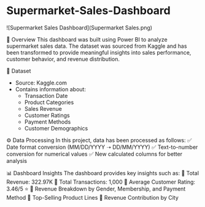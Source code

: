 # Supermarket-Sales-Dashboard

![Supermarket Sales Dashboard](Supermarket Sales.png)


📌 Overview
This dashboard was built using Power BI to analyze supermarket sales data. The dataset was sourced from Kaggle and has been transformed to provide meaningful insights into sales performance, customer behavior, and revenue distribution.

📂 Dataset
- Source: Kaggle.com
- Contains information about:
  - Transaction Date
  - Product Categories
  - Sales Revenue
  - Customer Ratings
  - Payment Methods
  - Customer Demographics

⚙️ Data Processing
In this project, data has been processed as follows:
✅ Date format conversion (MM/DD/YYYY ➝ DD/MM/YYYY)
✅ Text-to-number conversion for numerical values
✅ New calculated columns for better analysis

📊 Dashboard Insights
The dashboard provides key insights such as:
📌 Total Revenue: 322.97K
📌 Total Transactions: 1,000
📌 Average Customer Rating: 3.46/5 ⭐
📌 Revenue Breakdown by Gender, Membership, and Payment Method
📌 Top-Selling Product Lines
📌 Revenue Contribution by City
